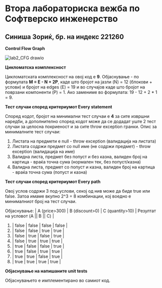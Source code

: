 # Втора лабораториска вежба по Софтверско инженерство
## Синиша Зориќ, бр. на индекс 221260

**Control Flow Graph**

![lab2_CFG drawio](https://github.com/user-attachments/assets/83d73c93-61da-478a-824a-e6cb74b2faec)

**Цикломатска комплексност**

Цикломатската комплексност на овој код е **9**. Објаснување - по формулата **M = E - N + 2P**, каде што бројот на јазли (N) = 12 (блокови + услови) и бројот на edges (Е) = 19 и во случајов каде што бројот на поврзани компоненти (P) = 1. Ако замениме во формулата: 19 - 12 + 2 * 1 = 9.

**Тест случаи според критериумот Every statement**

Според кодот, бројот на минимални тест случаи е **4** за сите извршни наредби, а дополнително според кодот може да се додадат уште 2 тест случаи за целосна покриеност и за сите throw exception гранки. Опис за минималните тест случаи:
1. Листата на предмети е null - throw exception (валидација на листата)
2. Листата содржи предмет со null име (не содржи предмет) - throw exception (валидација на име)
3. Валидна листа, предмет без попуст и без казна, валиден број на картица - враќа точна сума (нормален тек, без попуст/казна)
4. Валидна листа, предмет со попуст и казна, валиден број на картица - враќа точна сума (попуст и казна)

**Тест случаи според критериумот Every path**

Овој услов содржи 3 под-услови, секој од нив може да биде true или false. Затоа имаме вкупно 2^3 = 8 комбинации, кој воедно е минималниот број на тест случаи.

Објаснување: | A (price>300) | B (discount>0) | C (quantity>10) | Резултат на условот (A || B || C) |

1. | false | false | false | false |
2. | false | false | true | true |
3. | false | true | false | true |
4. | false | true | true | true |
5. | true | false | false | true |
6. | true | false | true | true |
7. | true | true | false | true |
8. | true | true | true | true |

**Објаснување на напишаните unit tests**

Објаснувањето е имплементирано во самиот код.
